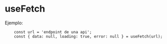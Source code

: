 # useFetch

Ejemplo:
```
    const url = 'endpoint de una api';
    const { data: null, loading: true, error: null } = useFetch(url);

```